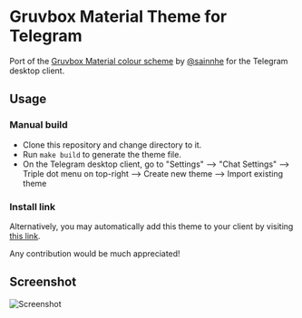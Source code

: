 # Gruvbox Material Theme for Telegram
Port of the [Gruvbox Material colour scheme](https://github.com/sainnhe/gruvbox-material) by [@sainnhe](https://github.com/sainnhe) for the Telegram desktop client.

## Usage
### Manual build
* Clone this repository and change directory to it.
* Run `make build` to generate the theme file.
* On the Telegram desktop client, go to "Settings" --> "Chat Settings" --> Triple dot menu on top-right --> Create new theme --> Import existing theme

### Install link
Alternatively, you may automatically add this theme to your client by visiting [this link](https://t.me/addtheme/gruvmaterialdark).

Any contribution would be much appreciated!

## Screenshot

![Screenshot](https://user-images.githubusercontent.com/9361126/183894872-4e721645-a359-48eb-b8f0-f10d6ca27781.png)
